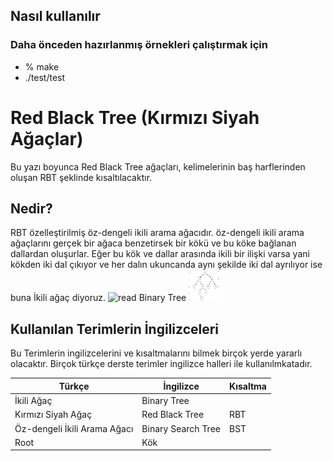 ## Nasıl kullanılır
### Daha önceden hazırlanmış örnekleri çalıştırmak için

* % make
* ./test/test

# Red Black Tree (Kırmızı Siyah Ağaçlar)
Bu yazı boyunca Red Black Tree ağaçları, kelimelerinin baş harflerinden oluşan RBT şeklinde kısaltılacaktır.
## Nedir?
RBT özelleştirilmiş öz-dengeli ikili arama ağacıdır. öz-dengeli ikili arama ağaçlarını gerçek bir ağaca benzetirsek bir kökü ve bu köke bağlanan dallardan oluşurlar. Eğer bu kök ve dallar arasında ikili bir ilişki varsa yani kökden iki dal çıkıyor ve her dalın ukuncanda aynı şekilde iki dal ayrılıyor ise buna İkili ağaç diyoruz.
<img src="img/real-bt.png" alt="read Binary Tree" width="50" height="50"/>
<img src="img/bt-nodes.png" alt="Binary Tree For Computer Sciene" width="50" height="50"/>


## Kullanılan Terimlerin İngilizceleri
Bu Terimlerin ingilizcelerini ve kısaltmalarını bilmek birçok yerde yararlı olacaktır. Birçok türkçe derste terimler ingilizce halleri ile kullanılmkatadır.

| Türkçe | İngilizce | Kısaltma
| ------ | ------ | ------ |
| İkili Ağaç | Binary Tree |  |
| Kırmızı Siyah Ağaç| Red Black Tree | RBT |
|Öz-dengeli İkili Arama Ağacı | Binary Search Tree | BST |
| Root | Kök ||